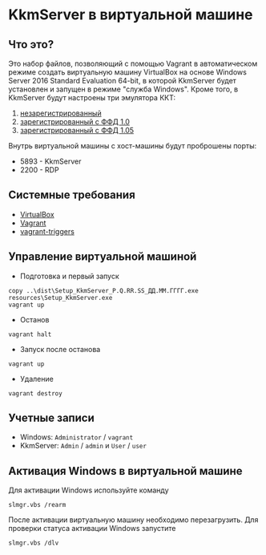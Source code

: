 # KkmServer в виртуальной машине

## Что это?

Это набор файлов, позволяющий с помощью Vagrant в автоматическом режиме создать виртуальную машину
VirtualBox на основе Windows Server 2016 Standard Evaluation 64-bit, в которой
KkmServer будет установлен и запущен в режиме "служба Windows". Кроме того, в KkmServer будут настроены три эмулятора ККТ:

1. [незарегистрированный](doc/foo.png)
1. [зарегистрированный с ФФД 1.0](doc/bar.png)
1. [зарегистрированный с ФФД 1.05](doc/baz.png)

Внутрь виртуальной машины с хост-машины будут проброшены порты:

* 5893 - KkmServer
* 2200 - RDP

## Системные требования

* [VirtualBox](https://www.virtualbox.org/)
* [Vagrant](https://www.vagrantup.com/)
* [vagrant-triggers](https://github.com/emyl/vagrant-triggers)

## Управление виртуальной машиной

* Подготовка и первый запуск

```
copy ..\dist\Setup_KkmServer_P.Q.RR.SS_ДД.ММ.ГГГГ.exe resources\Setup_KkmServer.exe
vagrant up
```

* Останов

```
vagrant halt
```

* Запуск после останова

```
vagrant up
```

* Удаление

```
vagrant destroy
```

## Учетные записи

* Windows: `Administrator` / `vagrant`
* KkmServer: `Admin` / `admin` и `User` / `user`

## Активация Windows в виртуальной машине

Для активации Windows используйте команду

```
slmgr.vbs /rearm
```

После активации виртуальную машину необходимо перезагрузить. Для проверки статуса активации Windows запустите

```
slmgr.vbs /dlv
```
